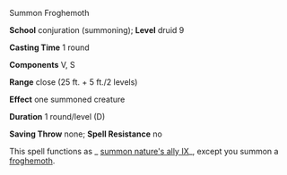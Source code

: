 Summon Froghemoth

**School** conjuration (summoning); **Level** druid 9

**Casting Time** 1 round

**Components** V, S

**Range** close (25 ft. + 5 ft./2 levels)

**Effect** one summoned creature

**Duration** 1 round/level (D)

**Saving Throw** none; **Spell Resistance** no

This spell functions as _ [summon nature's ally IX](/pathfinderRPG/prd/spells/summonNatureSAlly.html#_summon-nature-s-ally-ix)_, except you summon a [froghemoth](/pathfinderRPG/prd/monsters/froghemoth.html#_froghemoth).

